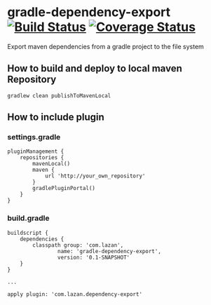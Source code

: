 # gradle-dependency-export [![Build Status](https://travis-ci.org/uklance/gradle-dependency-export.svg?branch=master)](https://travis-ci.org/uklance/gradle-dependency-export) [![Coverage Status](https://coveralls.io/repos/github/uklance/gradle-dependency-export/badge.svg?branch=master)](https://coveralls.io/github/uklance/gradle-dependency-export?branch=master) 
Export maven dependencies from a gradle project to the file system

## How to build and deploy to local maven Repository

    gradlew clean publishToMavenLocal

## How to include plugin

### settings.gradle
    
    pluginManagement {
        repositories {
            mavenLocal()
            maven {
                url 'http://your_own_repository'
            }
            gradlePluginPortal()
        }
    }

### build.gradle

    buildscript {
        dependencies {
            classpath group: 'com.lazan',
                    name: 'gradle-dependency-export',
                    version: '0.1-SNAPSHOT'
        }
    }

    ...

    apply plugin: 'com.lazan.dependency-export'

